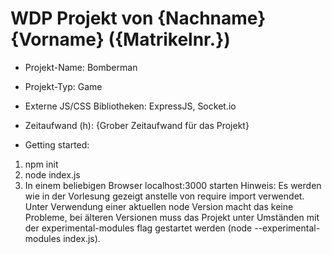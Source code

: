 # WDP Projekt von {Nachname} {Vorname} ({Matrikelnr.})

* Projekt-Name: Bomberman
* Projekt-Typ: Game
* Externe JS/CSS Bibliotheken: 
  ExpressJS, Socket.io
* Zeitaufwand (h): {Grober Zeitaufwand für das Projekt}

* Getting started: 
1) npm init
2) node index.js
3) In einem beliebigen Browser localhost:3000 starten
Hinweis: Es werden wie in der Vorlesung gezeigt anstelle von require import verwendet. Unter Verwendung einer aktuellen node Version macht das keine Probleme, bei älteren Versionen muss das Projekt unter Umständen mit der experimental-modules flag gestartet werden (node --experimental-modules index.js).
